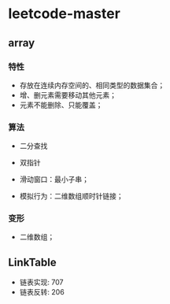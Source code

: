 # leetcode-master

## array



### 特性



* 存放在连续内存空间的、相同类型的数据集合；
* 增、删元素需要移动其他元素；
* 元素不能删除、只能覆盖；



### 算法



* 二分查找

* 双指针

* 滑动窗口：最小子串；
* 模拟行为：二维数组顺时针链接；



### 变形



* 二维数组；

  


## LinkTable
* 链表实现: 707
* 链表反转: 206




